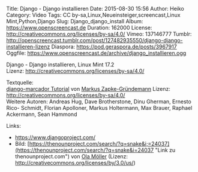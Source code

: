 Title: Django - Django installieren
Date: 2015-08-30 15:56
Author: Heiko
Category: Video
Tags: CC by-sa,Linux,Neueinsteiger,screencast,Linux Mint,Python,Django
Slug: Django_django_install
Album: https://www.openscreencast.de
Duration: 162000
License: http://creativecommons.org/licenses/by-sa/4.0/
Vimeo: 137146777
Tumblr: http://openscreencast.tumblr.com/post/127482935550/django-django-installieren-lizenz
Diaspora: https://pod.geraspora.de/posts/3967917
Oggfile: https://www.openscreencast.de/archive/django_installieren.ogg

Django - Django installieren, Linux Mint 17.2  
Lizenz: <http://creativecommons.org/licenses/by-sa/4.0/>  
  
Textquelle:  
[django-marcador Tutorial](http://django-marcador.keimlink.de/de/) von [Markus
Zapke-Gründemann](http://www.keimlink.de/) Lizenz:
http://creativecommons.org/licenses/by-sa/4.0/  
Weitere Autoren: Andreas Hug, Dave Brotherstone, Dinu Gherman, Ernesto Rico-
Schmidt, Florian Apolloner, Markus Holtermann, Max Brauer, Raphael Ackermann,
Sean Hammond

Links:

  * <https://www.djangoproject.com/>
  * Bild: [https://thenounproject.com/search/?q=snake&i;=24037](https://thenounproject.com/search/?q=snake&i=24037 "Link zu thenounproject.com") von [Ola Möller](https://thenounproject.com/olamoller "Link zu thenounproject.com") (Lizenz: http://creativecommons.org/licenses/by/3.0/us/)

